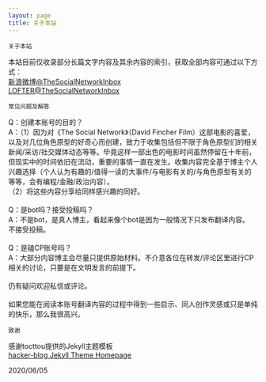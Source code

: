 ```yaml
---
layout: page
title: 关于本站
---
```

`关于本站`

本站目前仅收录部分长篇文字内容及其余内容的索引，获取全部内容可通过以下方式：<br>
[新浪微博@TheSocialNetworkInbox](https://weibo.com/7431190221/profile?topnav=1&wvr=6)<br>
[LOFTER@TheSocialNetworkInbox](http://thesocialnetworkinbox.lofter.com)<br>


`常见问题及解答`<br>

Q：创建本账号的目的？<br>
A：（1）因为对《The Social Network》（David Fincher Film）这部电影的喜爱，以及对几位角色原型的好奇心而创建，致力于收集包括但不限于角色原型们的相关新闻/采访/社交媒体动态等等。毕竟这样一部出色的电影时间虽然停留在十年前，但现实中的时间依旧在流动，重要的事情一直在发生。收集内容完全基于博主个人兴趣选择（个人认为有趣的/值得一读的大事件/与电影有关的/与角色原型有关的等等，会有编程/金融/政治内容）。<br>
（2）将这些内容分享给同样感兴趣的同好。<br>
<br>
Q：是bot吗？接受投稿吗？<br>
A：不是bot，是真人博主，看起来像个bot是因为一般情况下只发布翻译内容。<br>
不接受投稿。<br>
<br>
Q：是磕CP账号吗？<br>
A：大部分内容博主会尽量只提供原始材料。不介意各位在转发/评论区里进行CP相关的讨论，只要是在文明发言的前提下。<br>
<br>
仍有疑问欢迎私信或评论。<br>
<br>
如果您能在阅读本账号翻译内容的过程中得到一些启示、同人创作灵感或只是单纯的快乐，那么我很高兴。<br>


`致谢`

感谢tocttou提供的Jekyll主题模板<br>
[hacker-blog Jekyll Theme Homepage](https://github.com/tocttou/hacker-blog)


2020/06/05

